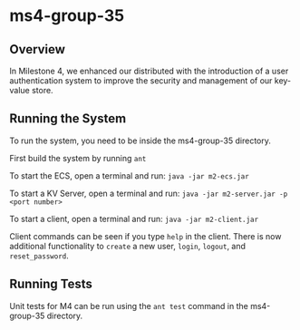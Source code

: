 # ms4-group-35

## Overview
In Milestone 4, we enhanced our distributed with the introduction of a user authentication system to improve the security and management of our key-value store.

## Running the System
To run the system, you need to be inside the ms4-group-35 directory.

First build the system by running `ant`

To start the ECS, open a terminal and run: `java -jar m2-ecs.jar`

To start a KV Server, open a terminal and run: `java -jar m2-server.jar -p <port number>`

To start a client, open a terminal and run: `java -jar m2-client.jar`

Client commands can be seen if you type `help` in the client. There is now additional functionality to `create` a new user, `login`, `logout`, and `reset_password`.

## Running Tests
Unit tests for M4 can be run using the `ant test` command in the ms4-group-35 directory.
